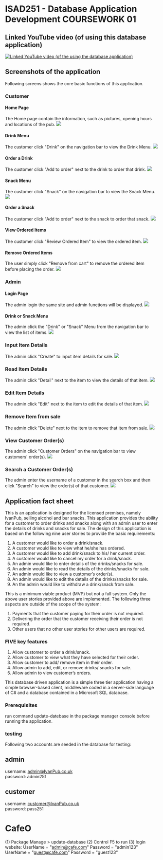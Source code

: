 # ISAD251 - Database Application Development COURSEWORK 01

## Linked YouTube video (of using this database application)
[![Linked YouTube video (of the using the database application)](http://img.youtube.com/vi/CVgH_lmaZZ4/01.jpg)](http://www.youtube.com/watch?v=CVgH_lmaZZ4)

## Screenshots of the application

Following screens shows the core basic functions of this application.
### Customer
#### Home Page
The Home page contain the information, such as pictures, opening hours and locations of the pub.
![](/screens/customer/001Home.JPG)

#### Drink Menu
The customer click "Drink" on the navigation bar to view the Drink Menu.
![](/screens/customer/002Drinks.JPG)

#### Order a Drink
The customer click "Add to order" next to the drink to order that drink.
![](/screens/customer/002DrinksAddItemToOrder.JPG)

#### Snack Menu
The customer click "Snack" on the navigation bar to view the Snack Menu.
![](/screens/customer/003Snacks.JPG)

#### Order a Snack
The customer click "Add to order" next to the snack to order that snack.
![](/screens/customer/003SnacksAddItemToOrder.JPG)

#### View Ordered Items
The customer click "Review Ordered Item" to view the ordered item.
![](/screens/customer/004ViewOrderedItems.JPG)

#### Remove Ordered Items
The user simply click "Remove from cart" to remove the ordered item before placing the order.
![](/screens/customer/004ViewOrderedItemsRemoved.JPG)

### Admin
#### Login Page
The admin login the same site and admin functions will be displayed.
![](/screens/admin/001AdminLogin.JPG)

#### Drink or Snack Menu
The admin click the "Drink" or "Snack" Menu from the navigation bar to view the list of items.
![](/screens/admin/002Admin00ItemMenu.png)

### Input Item Details
The admin click "Create" to input item details for sale.
![](/screens/admin/002Admin01InputItemDetails.JPG)

### Read Item Details
The admin click "Detail" next to the item to view the details of that item.
![](/screens/admin/002Admin02ViewItemDetails.JPG)

### Edit Item Details
The admin click "Edit" next to the item to edit the details of that item.
![](/screens/admin/002Admin03EditItemDetails.JPG)

### Remove Item from sale
The admin click "Delete" next to the item to remove that item from sale.
![](/screens/admin/003AdminRemoveItem.JPG)

### View Customer Order(s)
The admin click "Customer Orders" on the navigation bar to view customers' order(s).
![](/screens/admin/004AdminViewOrder.JPG)

### Search a Customer Order(s)
The admin enter the username of a customer in the search box and then click "Search" to view the order(s) of that customer.
![](/screens/admin/004AdminViewOrderOfUser.JPG)

## Application fact sheet
This is an application is designed for the licensed premises, namely IvanPub, selling alcohol and bar snacks.  This application provides the ability for a customer to order drinks and snacks along with an admin user to enter the details of drinks and snacks for sale.  The design of this application is based on the following nine user stories to provide the basic requirements:
1.	A customer would like to order a drink/snack.
1.	A customer would like to view what he/she has ordered.
1.	A customer would like to add drink/snack to his/ her current order.
1.	A customer would like to cancel my order for a drink/snack.
1.	An admin would like to enter details of the drinks/snacks for sale.
1.	An admin would like to read the details of the drinks/snacks for sale.
1.	An admin would like to view a customer’s order(s).
1.	An admin would like to edit the details of the drinks/snacks for sale.
1.	An the admin would like to withdraw a drink/snack from sale.

This is a minimum viable product (MVP) but not a full system.  Only the above user stories provided above are implemented.  The following three aspects are outside of the scope of the system:
1.	Payments that the customer paying for their order is not required.
1.	Delivering the order that the customer receiving their order is not required.
1.	Other users that no other user stories for other users are required.

### FIVE key features
1. Allow customer to order a drink/snack.
1. Allow customer to view what they have selected for their order.
1. Allow customer to add/ remove item in their order.
1. Allow admin to add, edit, or remove drinks/ snacks for sale.
1. Allow admin to view customer’s orders.

This database driven application is a simple three tier application having a simple browser-based client, middleware coded in a server-side language of C# and a database contained in a Microsoft SQL database.


### Prerequisites

run command update-datebase in the package manager console before running the application.

### testing

Following two accounts are seeded in the database for testing:

## admin
username: admin@IvanPub.co.uk\
password: admin251

## customer
username: customer@IvanPub.co.uk\
password: pass251







# CafeO
(1) Package Manage > update-database
(2) Control F5 to run
(3) login website: 
UserName = "admin@cafe.com" Password = "admin123"
UserName = "guest@cafe.com" Password = "guest123"
